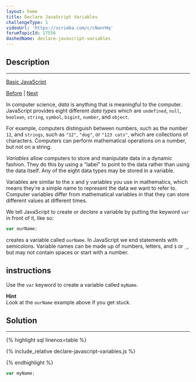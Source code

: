 ```yaml
---
layout: home
title: Declare JavaScript Variables
challengeType: 1
videoUrl: 'https://scrimba.com/c/cNanrHq'
forumTopicId: 17556
dashedName: declare-javascript-variables
---
```


<div class="row">
<div class="columnStmt" markdown="1">

## Description
------

[Basic JavaScript](../basic-javascript/README.html) 

[Before](./comment-your-javascript-code.md)  | [Next](./storing-values-with-the-assignment-operator.md) 

In computer science, <dfn>data</dfn> is anything that is meaningful to the computer. JavaScript provides eight different <dfn>data types</dfn> which are `undefined`, `null`, `boolean`, `string`, `symbol`, `bigint`, `number`, and `object`.

For example, computers distinguish between numbers, such as the number `12`, and `strings`, such as `"12"`, `"dog"`, or `"123 cats"`, which are collections of characters. Computers can perform mathematical operations on a number, but not on a string.

<dfn>Variables</dfn> allow computers to store and manipulate data in a dynamic fashion. They do this by using a "label" to point to the data rather than using the data itself. Any of the eight data types may be stored in a variable.

Variables are similar to the x and y variables you use in mathematics, which means they're a simple name to represent the data we want to refer to. Computer variables differ from mathematical variables in that they can store different values at different times.

We tell JavaScript to create or <dfn>declare</dfn> a variable by putting the keyword `var` in front of it, like so:

```js
var ourName;
```

creates a variable called `ourName`. In JavaScript we end statements with semicolons. Variable names can be made up of numbers, letters, and `$` or `_`, but may not contain spaces or start with a number.

##  instructions 

Use the `var` keyword to create a variable called `myName`.

**Hint**  
Look at the `ourName` example above if you get stuck.

</div>
<div class="columnSol" markdown="1">

## Solution
------

{% highlight sql linenos=table %}

{% include_relative declare-javascript-variables.js %}

{% endhighlight %}

</div>
</div>




```js
var myName;
```
